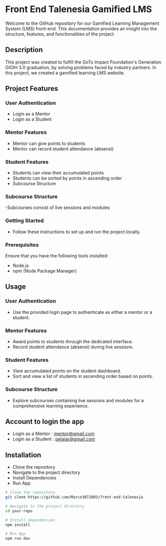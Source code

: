 #  Front End Talenesia Gamified LMS
Welcome to the GitHub repository for our Gamified Learning Management System (LMS) front-end. This documentation provides an insight into the structure, features, and functionalities of the project.

## Description

This project was created to fulfill the GoTo Impact Foundation's Generation GIGIH 3.0 graduation, by solving problems faced by industry partners. In this project, we created a gamified learning LMS website.

## Project Features

### User Authentication

- Login as a Mentor
- Login as a Student

### Mentor Features

- Mentor can give points to students
- Mentor can record student attendance (absensi)
  
### Student Features

- Students can view their accumulated points
- Students can be sorted by points in ascending order
- Subcourse Structure

### Subcourse Structure

-Subcourses consist of live sessions and modules

### Getting Started
- Follow these instructions to set up and run the project locally.

### Prerequisites

Ensure that you have the following tools installed:

- Node.js
- npm (Node Package Manager)

## Usage
### User Authentication

- Use the provided login page to authenticate as either a mentor or a student.
  
### Mentor Features
- Award points to students through the dedicated interface.
- Record student attendance (absensi) during live sessions.
  
### Student Features
- View accumulated points on the student dashboard.
- Sort and view a list of students in ascending order based on points.
  
### Subcourse Structure
- Explore subcourses containing live sessions and modules for a comprehensive learning experience.

## Account to login the app
- Login as a Mentor : mentor@gmail.com
- Login as a Student : pelajar@gmail.com

## Installation
- Clone the repository
- Navigate to the project directory
- Install Dependencies
- Run App

```bash
# Clone the repository
git clone https://github.com/Marco3072003/front-end-talenesia

# Navigate to the project directory
cd your-repo

# Install dependencies
npm install

# Run App
npm run dev
